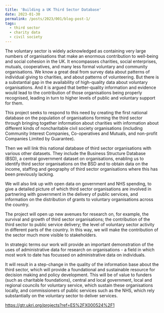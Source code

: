 ```yaml
---
title: 'Building a UK Third Sector Database'
date: 2023-01-30
permalink: /posts/2023/001/blog-post-1/
tags:
  - third sector
  - charity data
  - civil society
---
```


The voluntary sector is widely acknowledged as containing very large numbers of organisations that make an enormous contribution to well-being and social cohesion in the UK. It encompasses charities, social enterprises, mutuals, cooperatives, and many less formal voluntary and community organisations. We know a great deal from survey data about patterns of individual giving to charities, and about patterns of volunteering. But there is a substantial gap in the availability of high-quality data about voluntary organisations. And it is argued that better-quality information and evidence would lead to the contribution of those organisations being properly recognised, leading in turn to higher levels of public and voluntary support for them.

This project seeks to respond to this need by creating the first national database on the population of organisations forming the third sector through bringing together information about charities with information about different kinds of noncharitable civil society organisations (including Community Interest Companies, Co-operatives and Mutuals, and non-profit Companies Limited by Guarantee).

Then we will link this national database of third sector organisations with various other datasets. They include the Business Structure Database (BSD), a central government dataset on organisations, enabling us to identify third sector organisations on the BSD and to obtain data on the income, staffing and geography of third sector organisations where this has been previously lacking.

We will also link up with open data on government and NHS spending, to give a detailed picture of which third sector organisations are involved in partnering with government in the delivery of public services, and information on the distribution of grants to voluntary organisations across the country.

The project will open up new avenues for research on, for example, the survival and growth of third sector organisations; the contribution of the third sector to public service delivery; the level of voluntary sector activity in different parts of the country. In this way, we will make the contribution of the sector much more visible to stakeholders.

In strategic terms our work will provide an important demonstration of the uses of administrative data for research on organisations - a field in which most work to date has focussed on administrative data on individuals.

It will result in a step-change in the quality of the information base about the third sector, which will provide a foundational and sustainable resource for decision making and policy development. This will be of value to funders (such as charitable foundations), central and local government, local and regional councils for voluntary service, which sustain these organisations locally, and commissioners of public services such as the NHS, which rely substantially on the voluntary sector to deliver services.

https://gtr.ukri.org/projects?ref=ES%2FX000524%2F1
